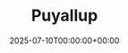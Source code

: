 ﻿---
date: '2025-07-10T00:00:00+00:00'
lastmod: '2025-07-10T00:00:00+03:00'
layout: page
title: Puyallup
permalink: /puyallup/
---












